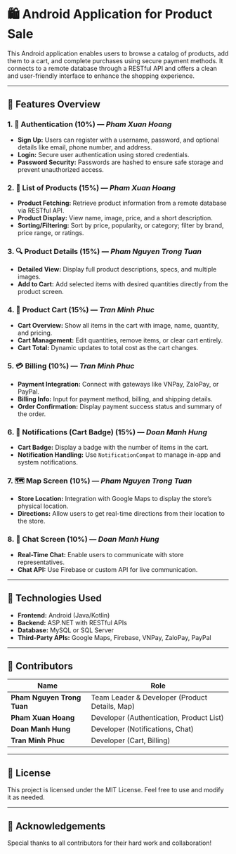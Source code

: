 # 🛍️ Android Application for Product Sale

This Android application enables users to browse a catalog of products, add them to a cart, and complete purchases using secure payment methods. It connects to a remote database through a RESTful API and offers a clean and user-friendly interface to enhance the shopping experience.

---

## 📱 Features Overview

### 1. 🔐 Authentication (10%) — *Pham Xuan Hoang*
- **Sign Up:** Users can register with a username, password, and optional details like email, phone number, and address.
- **Login:** Secure user authentication using stored credentials.
- **Password Security:** Passwords are hashed to ensure safe storage and prevent unauthorized access.

### 2. 🛒 List of Products (15%) — *Pham Xuan Hoang*
- **Product Fetching:** Retrieve product information from a remote database via RESTful API.
- **Product Display:** View name, image, price, and a short description.
- **Sorting/Filtering:** Sort by price, popularity, or category; filter by brand, price range, or ratings.

### 3. 🔍 Product Details (15%) — *Pham Nguyen Trong Tuan*
- **Detailed View:** Display full product descriptions, specs, and multiple images.
- **Add to Cart:** Add selected items with desired quantities directly from the product screen.

### 4. 🧺 Product Cart (15%) — *Tran Minh Phuc*
- **Cart Overview:** Show all items in the cart with image, name, quantity, and pricing.
- **Cart Management:** Edit quantities, remove items, or clear cart entirely.
- **Cart Total:** Dynamic updates to total cost as the cart changes.

### 5. 💳 Billing (10%) — *Tran Minh Phuc*
- **Payment Integration:** Connect with gateways like VNPay, ZaloPay, or PayPal.
- **Billing Info:** Input for payment method, billing, and shipping details.
- **Order Confirmation:** Display payment success status and summary of the order.

### 6. 🔔 Notifications (Cart Badge) (15%) — *Doan Manh Hung*
- **Cart Badge:** Display a badge with the number of items in the cart.
- **Notification Handling:** Use `NotificationCompat` to manage in-app and system notifications.

### 7. 🗺️ Map Screen (10%) — *Pham Nguyen Trong Tuan*
- **Store Location:** Integration with Google Maps to display the store’s physical location.
- **Directions:** Allow users to get real-time directions from their location to the store.

### 8. 💬 Chat Screen (10%) — *Doan Manh Hung*
- **Real-Time Chat:** Enable users to communicate with store representatives.
- **Chat API:** Use Firebase or custom API for live communication.

---

## 🧩 Technologies Used

- **Frontend:** Android (Java/Kotlin)
- **Backend:** ASP.NET with RESTful APIs
- **Database:** MySQL or SQL Server
- **Third-Party APIs:** Google Maps, Firebase, VNPay, ZaloPay, PayPal

---

## 👥 Contributors

| Name                     | Role                    |
|--------------------------|-------------------------|
| **Pham Nguyen Trong Tuan** | Team Leader & Developer (Product Details, Map) |
| **Pham Xuan Hoang**      | Developer (Authentication, Product List) |
| **Doan Manh Hung**       | Developer (Notifications, Chat) |
| **Tran Minh Phuc**       | Developer (Cart, Billing) |

---


## 📄 License

This project is licensed under the MIT License. Feel free to use and modify it as needed.

---

## 🙌 Acknowledgements

Special thanks to all contributors for their hard work and collaboration!
